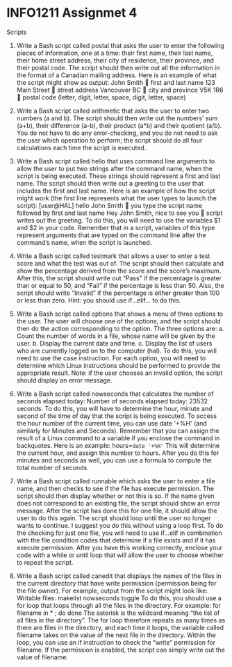 # INFO1211 Assignmet 4

Scripts

1.	Write a Bash script called postal that asks the user to enter the following pieces of information, one at a time: their first name, their last name, their home street address, their city of residence, their province, and their postal code. The script should then write out all the information in the format of a Canadian mailing address. Here is an example of what the script might show as output:
John Smith		 first and last name
123 Main Street	 street address
Vancouver  BC		 city and province
V5K 1R6		 postal code (letter, digit, letter, space, digit, letter, space)

2.	Write a Bash script called arithmetic that asks the user to enter two numbers (a and b). The script should then write out the numbers’ sum (a+b), their difference (a-b), their product (a*b) and their quotient (a/b). You do not have to do any error-checking, and you do not need to ask the user which operation to perform; the script should do all four calculations each time the script is executed.

3.	Write a Bash script called hello that uses command line arguments to allow the user to put two strings after the command name, when the script is being executed. These strings should represent a first and last name. The script should then write out a greeting to the user that includes the first and last name. Here is an example of how the script might work (the first line represents what the user types to launch the script):
[user@HAL] hello John Smith		 you type the script name followed by first and last name
Hey John Smith, nice to see you	 script writes out the greeting.
To do this, you will need to use the variables $1 and $2 in your code. Remember that in a script, variables of this type            represent arguments that are typed on the command line after the command’s name, when the script is launched.

4.	Write a Bash script called testmark that allows a user to enter a test score and what the test was out of. The script should then calculate and show the percentage derived from the score and the score’s maximum. After this, the script should write out “Pass” if the percentage is greater than or equal to 50, and “Fail” if the percentage is less than 50. Also, the script should write “Invalid” if the percentage is either greater than 100 or less than zero. Hint: you should use if…elif… to do this.

5.	Write a Bash script called options that shows a menu of three options to the user. The user will choose one of the options, and the script should then do the action corresponding to the option. The three options are:
a.	Count the number of words in a file, whose name will be given by the user.
b.	Display the current date and time.
c.	Display the list of users who are currently logged on to the computer (hal).
To do this, you will need to use the case instruction. For each option, you will need to determine which Linux instructions should be performed to provide the appropriate result. Note: if the user chooses an invalid option, the script should display an error message.

6.	Write a Bash script called nowseconds that calculates the number of seconds elapsed today:
Number of seconds elapsed today: 23532 seconds.
To do this, you will have to determine the hour, minute and second of the time of day that the script is being executed. To access the hour number of the current time, you can use date '+%H' (and similarly for Minutes and Seconds). Remember that you can assign the result of a Linux command to a variable if you enclose the command in backquotes. Here is an example:
hours=`date '+%H'`
This will determine the current hour, and assign this number to hours. After you do this for minutes and seconds as well, you can use a formula to compute the total number of seconds.

7.	Write a Bash script called runnable which asks the user to enter a file name, and then checks to see if the file has execute permission. The script should then display whether or not this is so. If the name given does not correspond to an existing file, the script should show an error message. After the script has done this for one file, it should allow the user to do this again. The script should loop until the user no longer wants to continue.
I suggest you do this without using a loop first. To do the checking for just one file, you will need to use if…elif in combination with the file condition codes that determine if a file exists and if it has execute permission. After you have this working correctly, enclose your code with a while or until loop that will allow the user to choose whether to repeat the script.

8.	Write a Bash script called canedit that displays the names of the files in the current directory that have write permission (permission being for the file owner). For example, output from the script might look like:
Writable files:
makelist
nowseconds
toggle
To do this, you should use a for loop that loops through all the files in the directory. For example:
for filename in * ; do
done
The asterisk is the wildcard meaning “the list of all files in the directory”. The for loop therefore repeats as many times as there are files in the directory, and each time it loops, the variable called filename takes on the value of the next file in the directory. Within the loop, you can use an if instruction to check the “write” permission for filename. If the permission is enabled, the script can simply write out the value of filename.
